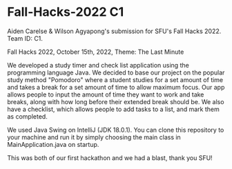 # Fall-Hacks-2022 C1
Aiden Carelse &amp; Wilson Agyapong's submission for SFU's Fall Hacks 2022. Team ID: C1.

Fall Hacks 2022, October 15th, 2022, Theme: The Last Minute

We developed a study timer and check list application using the programming language Java. We decided to base our project on the popular
study method "Pomodoro" where a student studies for a set amount of time and takes a break for a set amount of time to allow
maximum focus. Our app allows people to input the amount of time they want to work and take breaks, along with how long before their extended break should be. We also have a checklist, which allows people to add tasks to a list, and mark them as completed.

We used Java Swing on IntelliJ (JDK 18.0.1). You can clone this repository to your machine and run it by simply choosing the main class in MainApplication.java on startup.

This was both of our first hackathon and we had a blast, thank you SFU!
